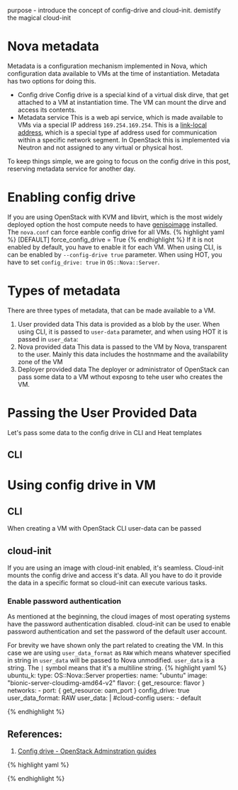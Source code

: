 purpose - introduce the concept of config-drive and cloud-init.
          demistify the magical cloud-init



# Nova metadata
Metadata is a configuration mechanism implemented in Nova, which configuration data available to VMs at the time of instantiation. Metadata has two options for doing this.

* Config drive
    Config drive is a special kind of a virtual disk dirve, that get attached to a VM at instantiation time. The VM can mount the dirve and access its contents. 
* Metadata service
    This is a web api service, which is made available to VMs via a special IP address `169.254.169.254`. This is a [link-local address], which is a special type af address used for communication within a specific network segment. In OpenStack this is implemented via Neutron and not assigned to any virtual or physical host.

To keep things simple, we are going to focus on the config drive in this post, reserving metadata service for another day.

# Enabling config drive
If you are using OpenStack with KVM and libvirt, which is the most widely deployed option the host compute needs to have [genisoimage] installed.
The `nova.conf` can force eanble config drive for all VMs.
{% highlight yaml %}
[DEFAULT]
force_config_drive = True
{% endhighlight %} 
If it is not enabled by default, you have to enable it for each VM.
When using CLI, is can be enabled by `--config-drive true` parameter.
When using HOT, you have to set `config_drive: true` in `OS::Nova::Server`.

# Types of metadata
There are three types of metadata, that can be made available to a VM.
1. User provided data
This data is provided as a blob by the user. When using CLI, it is passed to `user-data` parameter, and when using HOT it is passed in `user_data`:
2. Nova provided data
This data is passed to the VM by Nova, transparent to the user. Mainly this data includes the hostnmame and the availability zone of the VM
3. Deployer provided data
The deployer or administrator of OpenStack can pass some data to a VM wthout exposng to tehe user who creates the VM.

# Passing the User Provided Data

Let's pass some data to the config drive in CLI and Heat templates

## CLI

##

# Using config drive in VM

## CLI

When creating a VM with OpenStack CLI user-data can be passed 

## cloud-init
If you are using an image with cloud-init enabled, it's seamless. Cloud-init mounts the config drive and access it's data. All you have to do it provide the data in a specific format so cloud-init can execute various tasks.

### Enable password authentication
As mentioned at the beginning, the cloud images of most operating systems have the password authentication disabled. cloud-init can be used to enable password authentication and set the password of the default user account.

For brevity we have shown only the part related to creating the VM. In this case we are using `user_data_format` as `RAW` which means whatever specified in string in `user_data` will be passed to Nova unmodified.
`user_data` is a string. The `|` symbol means that it's a multiline string.
{% highlight yaml %}
  ubuntu_k:
    type: OS::Nova::Server
    properties:
      name: "ubuntu"
      image: "bionic-server-cloudimg-amd64-v2"
      flavor: { get_resource: flavor }
      networks:
        - port: { get_resource: oam_port }
      config_drive: true
      user_data_format: RAW
      user_data: |
        #cloud-config
        users:
        - default
            
{% endhighlight %} 



## References:
1. [Config drive - OpenStack Adminstration guides][config-drive-admin]


[link-local address]: https://en.wikipedia.org/wiki/Link-local_address
[config-drive-admin]: https://docs.openstack.org/nova/latest/admin/config-drive.html
[genisoimage]: https://wiki.debian.org/genisoimage



{% highlight yaml %}

{% endhighlight %} 
